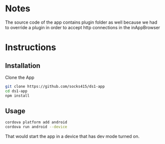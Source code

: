 # Notes

The source code of the app contains plugin folder as well because we had to override a plugin in order to accept http connections in the inAppBrowser

# Instructions

## Installation

Clone the App

```bash
git clone https://github.com/socks415/ds1-app
cd ds1-app
npm install
```

## Usage

```bash
cordova platform add android
cordova run android --device
```

That would start the app in a device that has dev mode turned on.
